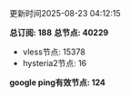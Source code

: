 更新时间2025-08-23 04:12:15

**总订阅: 188**
**总节点: 40229**
- vless节点: 15378
- hysteria2节点: 16

**google ping有效节点: 124**
